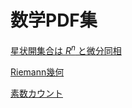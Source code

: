 <script type="text/x-mathjax-config">MathJax.Hub.Config({tex2jax:{inlineMath:[['\$','\$'],['\\(','\\)']],processEscapes:true},CommonHTML: {matchFontHeight:false}});</script>
<script type="text/javascript" async src="https://cdnjs.cloudflare.com/ajax/libs/mathjax/2.7.1/MathJax.js?config=TeX-MML-AM_CHTML"></script>

# 数学PDF集

[星状開集合は $R^n$ と微分同相](https://tko919.github.io/PDF-Storage/OpenStarShaped.pdf)

[Riemann幾何](https://tko919.github.io/PDF-Storage/RiemannianGeometry.pdf)

[素数カウント](https://tko919.github.io/PDF-Storage/PrimeCount.pdf)
